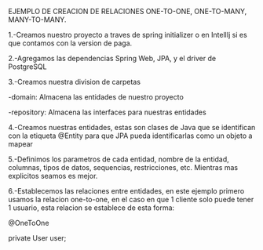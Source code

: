 EJEMPLO DE CREACION DE RELACIONES ONE-TO-ONE, ONE-TO-MANY, MANY-TO-MANY.

1.-Creamos nuestro proyecto a traves de spring initializer o en IntellIj
si es que contamos con la version de paga.

2.-Agregamos las dependencias Spring Web, JPA, y el driver de PostgreSQL

3.-Creamos nuestra division de carpetas

-domain: Almacena las entidades de nuestro proyecto

-repository: Almacena las interfaces para nuestras entidades

4.-Creamos nuestras entidades, estas son clases de Java que se identifican
con la etiqueta @Entity para que JPA pueda identificarlas como un objeto a 
mapear

5.-Definimos los parametros de cada entidad, nombre de la entidad, columnas,
tipos de datos, sequencias, restricciones, etc. Mientras mas explicitos seamos
es mejor.

6.-Establecemos las relaciones entre entidades, en este ejemplo primero usamos
la relacion one-to-one, en el caso en que 1 cliente solo puede tener 1 usuario,
 esta relacion se establece de esta forma:

@OneToOne

private User user;